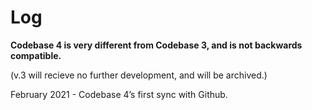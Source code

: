 # Log

**Codebase 4 is very different from Codebase 3, and is not backwards compatible.**

(v.3 will recieve no further development, and will be archived.)

February 2021 - Codebase 4’s first sync with Github.